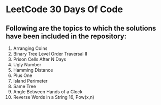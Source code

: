 # LeetCode 30 Days Of Code

## Following are the topics to which the solutions have been included in the repository:
1. Arranging Coins
2. Binary Tree Level Order Traversal II
3. Prison Cells After N Days
4. Ugly Number
5. Hamming Distance
6. Plus One
7. Island Perimeter
13. Same Tree
14. Angle Between Hands of a Clock
15. Reverse Words in a String
16, Pow(x,n)
